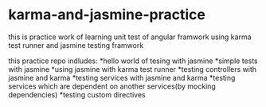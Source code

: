 # karma-and-jasmine-practice

this is practice work of learning unit test of angular framwork using karma test runner and jasmine testing framwork

this practice repo indludes:
*hello world of tesing with jasmine
*simple tests with jasmine
*using jasmine with karma test runner
*testing controllers with jasmine and karma
*testing services with jasmine and karma
*testing services which are dependent on another services(by mocking dependencies)
*testing custom directives
